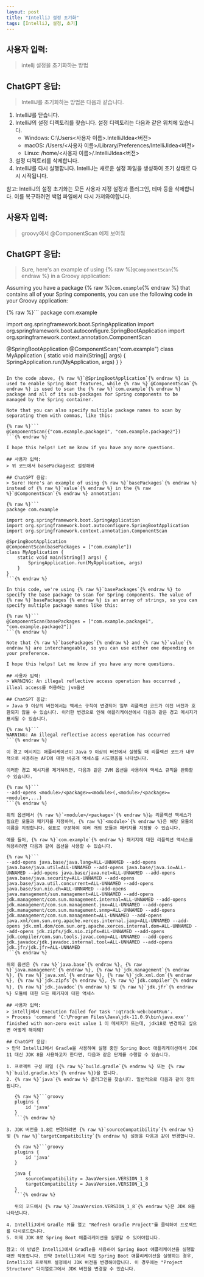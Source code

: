 ```yaml
---
layout: post
title: "IntelliJ 설정 초기화"
tags: [IntelliJ, 설정, 초기]
---
```


## 사용자 입력:
> intellj 설정을 초기화하는 방법

## ChatGPT 응답:
> IntelliJ를 초기화하는 방법은 다음과 같습니다.

1. IntelliJ를 닫습니다.
2. IntelliJ의 설정 디렉토리를 찾습니다. 설정 디렉토리는 다음과 같은 위치에 있습니다.
   - Windows: C:\Users\<사용자 이름>\.IntelliJIdea<버전>
   - macOS: /Users/<사용자 이름>/Library/Preferences/IntelliJIdea<버전>
   - Linux: /home/<사용자 이름>/.IntelliJIdea<버전>
3. 설정 디렉토리를 삭제합니다.
4. IntelliJ를 다시 실행합니다. IntelliJ는 새로운 설정 파일을 생성하여 초기 상태로 다시 시작됩니다.

참고: IntelliJ의 설정 초기화는 모든 사용자 지정 설정과 플러그인, 테마 등을 삭제합니다. 이를 복구하려면 백업 파일에서 다시 가져와야합니다.

## 사용자 입력:
> groovy에서  @ComponentScan  예제 보여줘

## ChatGPT 응답:
> Sure, here's an example of using {% raw %}`@ComponentScan`{% endraw %} in a Groovy application:

Assuming you have a package {% raw %}`com.example`{% endraw %} that contains all of your Spring components, you can use the following code in your Groovy application:

{% raw %}```
package com.example

import org.springframework.boot.SpringApplication
import org.springframework.boot.autoconfigure.SpringBootApplication
import org.springframework.context.annotation.ComponentScan

@SpringBootApplication
@ComponentScan("com.example")
class MyApplication {
    static void main(String[] args) {
        SpringApplication.run(MyApplication, args)
    }
}
```{% endraw %}

In the code above, {% raw %}`@SpringBootApplication`{% endraw %} is used to enable Spring Boot features, while {% raw %}`@ComponentScan`{% endraw %} is used to scan the {% raw %}`com.example`{% endraw %} package and all of its sub-packages for Spring components to be managed by the Spring container.

Note that you can also specify multiple package names to scan by separating them with commas, like this:

{% raw %}```
@ComponentScan({"com.example.package1", "com.example.package2"})
```{% endraw %}

I hope this helps! Let me know if you have any more questions.

## 사용자 입력:
> 위 코드에서 basePackages로 설정해봐

## ChatGPT 응답:
> Sure! Here's an example of using {% raw %}`basePackages`{% endraw %} instead of {% raw %}`value`{% endraw %} in the {% raw %}`@ComponentScan`{% endraw %} annotation:

{% raw %}```
package com.example

import org.springframework.boot.SpringApplication
import org.springframework.boot.autoconfigure.SpringBootApplication
import org.springframework.context.annotation.ComponentScan

@SpringBootApplication
@ComponentScan(basePackages = ["com.example"])
class MyApplication {
    static void main(String[] args) {
        SpringApplication.run(MyApplication, args)
    }
}
```{% endraw %}

In this code, we're using {% raw %}`basePackages`{% endraw %} to specify the base package to scan for Spring components. The value of {% raw %}`basePackages`{% endraw %} is an array of strings, so you can specify multiple package names like this:

{% raw %}```
@ComponentScan(basePackages = ["com.example.package1", "com.example.package2"])
```{% endraw %}

Note that {% raw %}`basePackages`{% endraw %} and {% raw %}`value`{% endraw %} are interchangeable, so you can use either one depending on your preference.

I hope this helps! Let me know if you have any more questions.

## 사용자 입력:
> WARNING: An illegal reflective access operation has occurred , illeal access를 허용하는 jvm옵션

## ChatGPT 응답:
> Java 9 이상의 버전에서는 액세스 규칙이 변경되어 일부 리플렉션 코드가 이전 버전과 호환되지 않을 수 있습니다. 이러한 변경으로 인해 애플리케이션에서 다음과 같은 경고 메시지가 표시될 수 있습니다.

{% raw %}```
WARNING: An illegal reflective access operation has occurred
```{% endraw %}

이 경고 메시지는 애플리케이션이 Java 9 이상의 버전에서 실행될 때 리플렉션 코드가 내부적으로 사용하는 API에 대한 비공개 액세스를 시도했음을 나타냅니다.

이러한 경고 메시지를 제거하려면, 다음과 같은 JVM 옵션을 사용하여 액세스 규칙을 완화할 수 있습니다.

{% raw %}```
--add-opens <module>/<package>=<module>(,<module>/<package>=<module>,...)
```{% endraw %}

위의 옵션에서 {% raw %}`<module>/<package>`{% endraw %}는 리플렉션 액세스가 필요한 모듈과 패키지를 지정하며, {% raw %}`<module>`{% endraw %}은 해당 모듈의 이름을 지정합니다. 쉼표로 구분하여 여러 개의 모듈과 패키지를 지정할 수 있습니다.

예를 들어, {% raw %}`com.example`{% endraw %} 패키지에 대한 리플렉션 액세스를 허용하려면 다음과 같이 옵션을 사용할 수 있습니다.

{% raw %}```
--add-opens java.base/java.lang=ALL-UNNAMED --add-opens java.base/java.util=ALL-UNNAMED --add-opens java.base/java.io=ALL-UNNAMED --add-opens java.base/java.net=ALL-UNNAMED --add-opens java.base/java.security=ALL-UNNAMED --add-opens java.base/java.util.concurrent=ALL-UNNAMED --add-opens java.base/sun.nio.ch=ALL-UNNAMED --add-opens java.management/sun.management=ALL-UNNAMED --add-opens jdk.management/com.sun.management.internal=ALL-UNNAMED --add-opens jdk.management/com.sun.management.jmx=ALL-UNNAMED --add-opens jdk.management/com.sun.management.snmp=ALL-UNNAMED --add-opens jdk.management/com.sun.management=ALL-UNNAMED --add-opens java.xml/com.sun.org.apache.xerces.internal.jaxp=ALL-UNNAMED --add-opens jdk.xml.dom/com.sun.org.apache.xerces.internal.dom=ALL-UNNAMED --add-opens jdk.zipfs/jdk.nio.zipfs=ALL-UNNAMED --add-opens jdk.compiler/com.sun.tools.javac.comp=ALL-UNNAMED --add-opens jdk.javadoc/jdk.javadoc.internal.tool=ALL-UNNAMED --add-opens jdk.jfr/jdk.jfr=ALL-UNNAMED
```{% endraw %}

위의 옵션은 {% raw %}`java.base`{% endraw %}, {% raw %}`java.management`{% endraw %}, {% raw %}`jdk.management`{% endraw %}, {% raw %}`java.xml`{% endraw %}, {% raw %}`jdk.xml.dom`{% endraw %}, {% raw %}`jdk.zipfs`{% endraw %}, {% raw %}`jdk.compiler`{% endraw %}, {% raw %}`jdk.javadoc`{% endraw %} 및 {% raw %}`jdk.jfr`{% endraw %} 모듈에 대한 모든 패키지에 대한 액세스

## 사용자 입력:
> intellj에서 Execution failed for task ':qtrack-web:bootRun'.
> Process 'command 'C:\Program Files\Java\jdk-11.0.9\bin\java.exe'' finished with non-zero exit value 1 이 메세지가 뜨는데, jdk18로 변경하고 싶으면 어떻게 해야돼?

## ChatGPT 응답:
> 만약 IntelliJ에서 Gradle을 사용하여 실행 중인 Spring Boot 애플리케이션에서 JDK 11 대신 JDK 8을 사용하고자 한다면, 다음과 같은 단계를 수행할 수 있습니다.

1. 프로젝트 구성 파일 ({% raw %}`build.gradle`{% endraw %} 또는 {% raw %}`build.gradle.kts`{% endraw %})을 엽니다.
2. {% raw %}`java`{% endraw %} 플러그인을 찾습니다. 일반적으로 다음과 같이 정의됩니다.

   {% raw %}```groovy
   plugins {
       id 'java'
   }
   ```{% endraw %}

3. JDK 버전을 1.8로 변경하려면 {% raw %}`sourceCompatibility`{% endraw %} 및 {% raw %}`targetCompatibility`{% endraw %} 설정을 다음과 같이 변경합니다.

   {% raw %}```groovy
   plugins {
       id 'java'
   }

   java {
       sourceCompatibility = JavaVersion.VERSION_1_8
       targetCompatibility = JavaVersion.VERSION_1_8
   }
   ```{% endraw %}

   위의 코드에서 {% raw %}`JavaVersion.VERSION_1_8`{% endraw %}은 JDK 8을 나타냅니다.

4. IntelliJ에서 Gradle 뷰를 열고 "Refresh Gradle Project"를 클릭하여 프로젝트를 다시로드합니다.
5. 이제 JDK 8로 Spring Boot 애플리케이션을 실행할 수 있어야합니다.

참고: 이 방법은 IntelliJ에서 Gradle을 사용하여 Spring Boot 애플리케이션을 실행할 때만 작동합니다. 만약 IntelliJ에서 직접 Spring Boot 애플리케이션을 실행하는 경우, IntelliJ의 프로젝트 설정에서 JDK 버전을 변경해야합니다. 이 경우에는 "Project Structure" 다이얼로그에서 JDK 버전을 변경할 수 있습니다.

